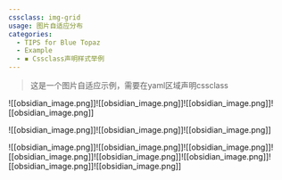 ```yaml
---
cssclass: img-grid
usage: 图片自适应分布
categories:
  - TIPS for Blue Topaz
  - Example
  - ◾ Cssclass声明样式举例
---
```


>  这是一个图片自适应示例，需要在yaml区域声明cssclass

![[obsidian_image.png]]![[obsidian_image.png]]![[obsidian_image.png]]![[obsidian_image.png]]

![[obsidian_image.png]]![[obsidian_image.png]]![[obsidian_image.png]]

![[obsidian_image.png]]![[obsidian_image.png]]![[obsidian_image.png]]![[obsidian_image.png]]![[obsidian_image.png]]![[obsidian_image.png]]![[obsidian_image.png]]![[obsidian_image.png]]